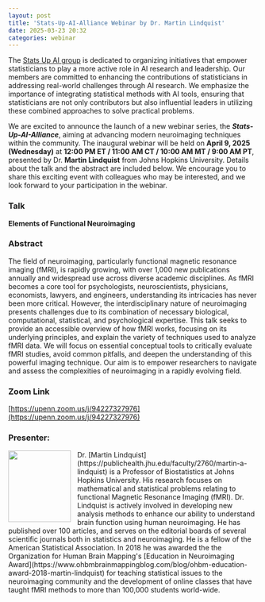 ```yaml
---
layout: post
title: 'Stats-Up-AI-Alliance Webinar by Dr. Martin Lindquist'
date: 2025-03-23 20:32 
categories: webinar
---
```


The [Stats Up AI group](https://statsupai.org/index.html) is dedicated to organizing initiatives that empower statisticians to play a more active role in AI research and leadership. Our members are committed to enhancing the contributions of statisticians in addressing real-world challenges through AI research. We emphasize the importance of integrating statistical methods with AI tools, ensuring that statisticians are not only contributors but also influential leaders in utilizing these combined approaches to solve practical problems.

We are excited to announce the launch of a new webinar series, the ***Stats-Up-AI-Alliance***, aiming at advancing modern neuroimaging techniques within the community. The inaugural webinar will be held on **April 9, 2025 (Wednesday)** at **12:00 PM ET / 11:00 AM CT / 10:00 AM MT / 9:00 AM PT**, presented by Dr. **Martin Lindquist** from Johns Hopkins University. Details about the talk and the abstract are included below. We encourage you to share this exciting event with colleagues who may be interested, and we look forward to your participation in the webinar.

### Talk
**Elements of Functional Neuroimaging**

### Abstract
The field of neuroimaging, particularly functional magnetic resonance imaging (fMRI), is rapidly growing, with over 1,000 new publications annually and widespread use across diverse academic disciplines. As fMRI becomes a core tool for psychologists, neuroscientists, physicians, economists, lawyers, and engineers, understanding its intricacies has never been more critical. However, the interdisciplinary nature of neuroimaging presents challenges due to its combination of necessary biological, computational, statistical, and psychological expertise. This talk seeks to provide an accessible overview of how fMRI works, focusing on its underlying principles, and explain the variety of techniques used to analyze fMRI data. We will focus on essential conceptual tools to critically evaluate fMRI studies, avoid common pitfalls, and deepen the understanding of this powerful imaging technique. Our aim is to empower researchers to navigate and assess the complexities of neuroimaging in a rapidly evolving field.

### Zoom Link
[https://upenn.zoom.us/j/94227327976](https://upenn.zoom.us/j/94227327976)

### Presenter: 
<img align="left" width="126" height="143.33" src="https://publichealth.jhu.edu/sites/default/files/styles/profile/public/images/2760.jpg?h=4d4201bb&itok=oqh9WXwn" style = "padding-right: 10px">
Dr. [Martin Lindquist](https://publichealth.jhu.edu/faculty/2760/martin-a-lindquist) is a Professor of Biostatistics at Johns Hopkins University. His research focuses on mathematical and statistical problems relating to functional Magnetic Resonance Imaging (fMRI). Dr. Lindquist is actively involved in developing new analysis methods to enhance our ability to understand brain function using human neuroimaging. He has published over 100 articles, and serves on the editorial boards of several scientific journals both in statistics and neuroimaging. He is a fellow of the American Statistical Association. In 2018 he was awarded the the Organization for Human Brain Mapping's [Education in Neuroimaging Award](https://www.ohbmbrainmappingblog.com/blog/ohbm-education-award-2018-martin-lindquist) for teaching statistical issues to the neuroimaging community and the development of online classes that have taught fMRI methods to more than 100,000 students world-wide.
